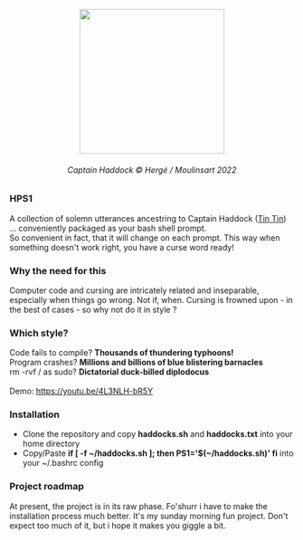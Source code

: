<p align="center">
  <img width="256" height="256" src="https://cdn001.tintin.com/public/tintin/img/static/captain-haddock/captain-haddock_v2.jpg">
</p>

<h6 align="center">Captain Haddock © Hergé / Moulinsart 2022</h1>

### HPS1

A collection of solemn utterances ancestring to Captain Haddock (<a href="https://www.tintin.com/">Tin Tin<a/>)  ... conveniently packaged as your bash shell prompt. <br>
So convenient in fact, that it will change on each prompt. This way when something doesn't work right, you have a curse word ready! 

### Why the need for this

Computer code and cursing are intricately related and inseparable, especially when things go wrong. Not if, when. Cursing is frowned upon - in the best of cases - 
so why not do it in style ? 
  
### Which style?
  
  Code fails to compile? <b>Thousands of thundering typhoons! </b> <br>
  Program crashes? <b> Millions and billions of blue blistering barnacles </b> <br>
  rm -rvf / as sudo? <b> Dictatorial duck-billed diplodocus </b> <br><br>
  Demo: https://youtu.be/4L3NLH-bR5Y <br>
  
  
### Installation 

  <ul>
    <li> Clone the repository and copy <b>haddocks.sh</b> and <b>haddocks.txt</b> into your home directory </li>
    <li> Copy/Paste <b>if [ -f ~/haddocks.sh ]; then PS1='$(~/haddocks.sh)' fi</b> into your ~/.bashrc config</li>
  </ul>
  
  
### Project roadmap

At present, the project is in its raw phase. Fo'shurr i have to make the installation process much better. It's my sunday morning fun project. Don't expect too much of it, but i hope it makes you giggle a bit.



